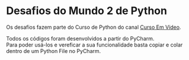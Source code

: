 # Desafios do Mundo 2 de Python

Os desafios fazem parte do Curso de Python do canal <a href="https://www.youtube.com/c/CursoemV%C3%ADdeo">Curso Em Vídeo</a>.

Todos os códigos foram desenvolvidos a partir do PyCharm. <br>
Para poder usá-los e vereficar a sua funcionalidade basta copiar e colar dentro de um Python File no PyCharm.
